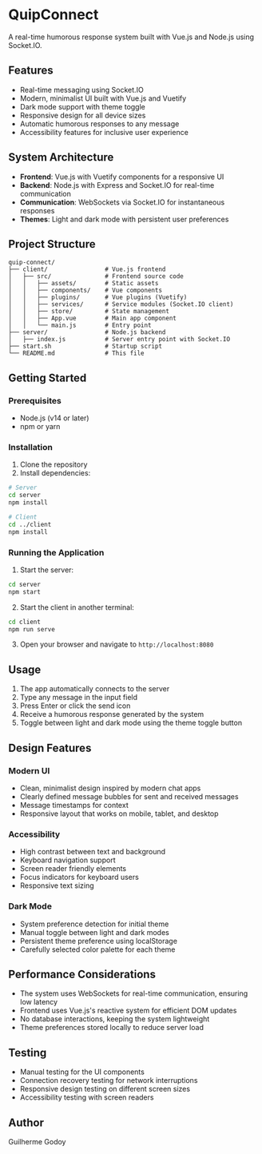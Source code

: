 # QuipConnect

A real-time humorous response system built with Vue.js and Node.js using Socket.IO.

## Features

- Real-time messaging using Socket.IO
- Modern, minimalist UI built with Vue.js and Vuetify
- Dark mode support with theme toggle
- Responsive design for all device sizes
- Automatic humorous responses to any message
- Accessibility features for inclusive user experience

## System Architecture

- **Frontend**: Vue.js with Vuetify components for a responsive UI
- **Backend**: Node.js with Express and Socket.IO for real-time communication
- **Communication**: WebSockets via Socket.IO for instantaneous responses
- **Themes**: Light and dark mode with persistent user preferences

## Project Structure

```
quip-connect/
├── client/                # Vue.js frontend
│   ├── src/               # Frontend source code
│   │   ├── assets/        # Static assets
│   │   ├── components/    # Vue components
│   │   ├── plugins/       # Vue plugins (Vuetify)
│   │   ├── services/      # Service modules (Socket.IO client)
│   │   ├── store/         # State management
│   │   ├── App.vue        # Main app component
│   │   └── main.js        # Entry point
├── server/                # Node.js backend
│   ├── index.js           # Server entry point with Socket.IO
├── start.sh               # Startup script
└── README.md              # This file
```

## Getting Started

### Prerequisites

- Node.js (v14 or later)
- npm or yarn

### Installation

1. Clone the repository
2. Install dependencies:

```bash
# Server
cd server
npm install

# Client
cd ../client
npm install
```

### Running the Application

1. Start the server:

```bash
cd server
npm start
```

2. Start the client in another terminal:

```bash
cd client
npm run serve
```

3. Open your browser and navigate to `http://localhost:8080`

## Usage

1. The app automatically connects to the server
2. Type any message in the input field
3. Press Enter or click the send icon
4. Receive a humorous response generated by the system
5. Toggle between light and dark mode using the theme toggle button

## Design Features

### Modern UI

- Clean, minimalist design inspired by modern chat apps
- Clearly defined message bubbles for sent and received messages
- Message timestamps for context
- Responsive layout that works on mobile, tablet, and desktop

### Accessibility

- High contrast between text and background
- Keyboard navigation support
- Screen reader friendly elements
- Focus indicators for keyboard users
- Responsive text sizing

### Dark Mode

- System preference detection for initial theme
- Manual toggle between light and dark modes
- Persistent theme preference using localStorage
- Carefully selected color palette for each theme

## Performance Considerations

- The system uses WebSockets for real-time communication, ensuring low latency
- Frontend uses Vue.js's reactive system for efficient DOM updates
- No database interactions, keeping the system lightweight
- Theme preferences stored locally to reduce server load

## Testing

- Manual testing for the UI components
- Connection recovery testing for network interruptions
- Responsive design testing on different screen sizes
- Accessibility testing with screen readers

## Author

Guilherme Godoy
